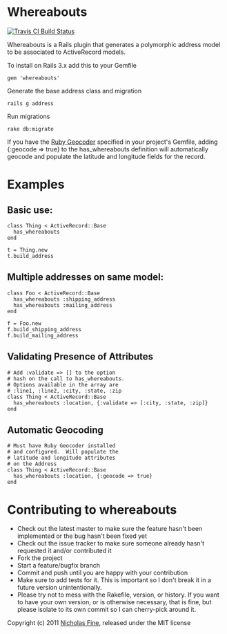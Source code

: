 # Whereabouts

[![Travis CI Build Status](http://travis-ci.org/yrgoldteeth/whereabouts.png)](http://travis-ci.org/yrgoldteeth/whereabouts)

Whereabouts is a Rails plugin that generates a polymorphic address model
to be associated to ActiveRecord models. 

To install on Rails 3.x add this to your Gemfile  
    
    gem 'whereabouts'

Generate the base address class and migration  
    
    rails g address

Run migrations  
    
    rake db:migrate

If you have the [Ruby Geocoder](http://www.rubygeocoder.com) specified in
your project's Gemfile, adding {:geocode => true} to the has_whereabouts
definition will automatically geocode and populate the latitude and
longitude fields for the record.

# Examples

## Basic use:  

    class Thing < ActiveRecord::Base
      has_whereabouts
    end

    t = Thing.new
    t.build_address

## Multiple addresses on same model:  

    class Foo < ActiveRecord::Base
      has_whereabouts :shipping_address
      has_whereabouts :mailing_address
    end
     
    f = Foo.new
    f.build_shipping_address
    f.build_mailing_address

## Validating Presence of Attributes

    # Add :validate => [] to the option
    # hash on the call to has_whereabouts.
    # Options available in the array are
    # :line1, :line2, :city, :state, :zip
    class Thing < ActiveRecord::Base
      has_whereabouts :location, {:validate => [:city, :state, :zip]}
    end

## Automatic Geocoding

    # Must have Ruby Geocoder installed 
    # and configured.  Will populate the
    # latitude and longitude attributes
    # on the Address
    class Thing < ActiveRecord::Base
      has_whereabouts :location, {:geocode => true}
    end

Contributing to whereabouts
=========
 
  * Check out the latest master to make sure the feature hasn't been implemented or the bug hasn't been fixed yet
  * Check out the issue tracker to make sure someone already hasn't requested it and/or contributed it
  * Fork the project
  * Start a feature/bugfix branch
  * Commit and push until you are happy with your contribution
  * Make sure to add tests for it. This is important so I don't break it in a future version unintentionally.
  * Please try not to mess with the Rakefile, version, or history. If you want to have your own version, or is otherwise necessary, that is fine, but please isolate to its own commit so I can cherry-pick around it.

Copyright (c) 2011 [Nicholas Fine](http://ndfine.com), released under the MIT license  

